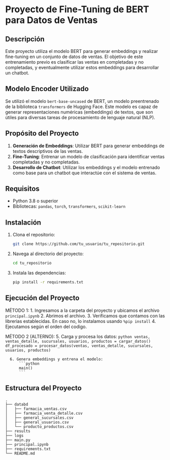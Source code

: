 # Proyecto de Fine-Tuning de BERT para Datos de Ventas

## Descripción

Este proyecto utiliza el modelo BERT para generar embeddings y realizar fine-tuning en un conjunto de datos de ventas. El objetivo de este entrenamiento previo es clasificar las ventas en completadas y no completadas, y eventualmente utilizar estos embeddings para desarrollar un chatbot.

## Modelo Encoder Utilizado

Se utilizó el modelo `bert-base-uncased` de BERT, un modelo preentrenado de la biblioteca `transformers` de Hugging Face. Este modelo es capaz de generar representaciones numéricas (embeddings) de textos, que son útiles para diversas tareas de procesamiento de lenguaje natural (NLP).

## Propósito del Proyecto

1. **Generación de Embeddings**: Utilizar BERT para generar embeddings de textos descriptivos de las ventas.
2. **Fine-Tuning**: Entrenar un modelo de clasificación para identificar ventas completadas y no completadas.
3. **Desarrollo de Chatbot**: Utilizar los embeddings y el modelo entrenado como base para un chatbot que interactúe con el sistema de ventas.

## Requisitos

- Python 3.8 o superior
- Bibliotecas: `pandas`, `torch`, `transformers`, `scikit-learn`

## Instalación

1. Clona el repositorio:
    ```bash
    git clone https://github.com/tu_usuario/tu_repositorio.git
    ```
2. Navega al directorio del proyecto:
    ```bash
    cd tu_repositorio
    ```
3. Instala las dependencias:
    ```bash
    pip install -r requirements.txt
    ```

## Ejecución del Proyecto

   MÉTODO 1:
      1. Ingresamos a la carpeta del proyecto y ubicamos el archivo `principal.ipynb`
      2. Abrimos el archivo.
      3. Verificamos que contamos con las librerias establecidas. En caso no, lo instalamos usando `%pip install`
      4. Ejecutamos según el orden del codigo.

   MÉTODO 2 (ALTERNO):
      5. Carga y procesa los datos:
          ```python
          ventas, ventas_detalle, sucursales, usuarios, productos = cargar_datos()
          df_procesado = procesar_datos(ventas, ventas_detalle, sucursales, usuarios, productos)
          ```

      6. Genera embeddings y entrena el modelo:
          ```python
          main()
          ```

## Estructura del Proyecto

```plaintext
.
├── databd
│   ├── farmacia_ventas.csv
│   ├── farmacia_venta_detalle.csv
│   ├── general_sucursales.csv
│   ├── general_usuarios.csv
│   └── producto_productos.csv
├── results
├── logs
├── main.py
├── principal.ipynb
├── requirements.txt
└── README.md